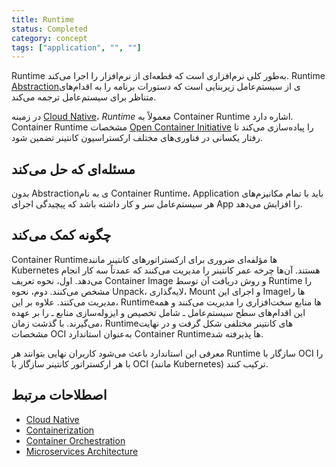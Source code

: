 ```yaml
---
title: Runtime
status: Completed
category: concept
tags: ["application", "", ""]
---
```


Runtime به‌طور کلی نرم‌افزاری است که قطعه‌ای از نرم‌افزار را اجرا می‌کند. Runtime [Abstraction](/abstraction/)ی از سیستم‌عامل زیربنایی است که دستورات برنامه را به اقدام‌های متناظر برای سیستم‌عامل ترجمه می‌کند.

در زمینه [Cloud Native](/cloud-native-apps/)، _Runtime_ معمولاً به Container Runtime اشاره دارد. Container Runtime مشخصات [Open Container Initiative](https://opencontainers.org/) را پیاده‌سازی می‌کند تا رفتار یکسانی در فناوری‌های مختلف ارکستراسیون کانتینر تضمین شود.

## مسئله‌ای که حل می‌کند

بدون Abstractionی به نام Container Runtime، Application باید با تمام مکانیزم‌های هر سیستم‌عامل سر و کار داشته باشد که پیچیدگی اجرای App را افزایش می‌دهد.

## چگونه کمک می‌کند

Container Runtimeها مؤلفه‌ای ضروری برای ارکستراتورهای کانتینر مانند Kubernetes هستند. آن‌ها چرخه عمر کانتینر را مدیریت می‌کنند که عمدتاً سه کار انجام می‌دهد. اول، نحوه تعریف Container Image و روش دریافت آن توسط Runtime را مشخص می‌کنند. دوم، نحوه Unpack، لایه‌گذاری، Mount و اجرای این Imageها را مدیریت می‌کنند. علاوه بر این، Runtimeها منابع سخت‌افزاری را مدیریت می‌کنند و همه این اقدام‌های سطح سیستم‌عامل ـ شامل تخصیص و ایزوله‌سازی منابع ـ را بر عهده می‌گیرند. با گذشت زمان، Runtimeهای کانتینر مختلفی شکل گرفت و در نهایت مشخصات OCI به‌عنوان استاندارد Container Runtimeها پذیرفته شد.

معرفی این استاندارد باعث می‌شود کاربران نهایی بتوانند هر Runtime سازگار با OCI را با هر ارکستراتور کانتینر سازگار با OCI (مانند Kubernetes) ترکیب کنند.

## اصطلاحات مرتبط

- [Cloud Native](https://glossary.cncf.io/cloud-native-apps/)
- [Containerization](https://glossary.cncf.io/containerization/)
- [Container Orchestration](https://glossary.cncf.io/container-orchestration/)
- [Microservices Architecture](https://glossary.cncf.io/microservices-architecture/)
